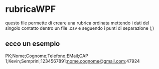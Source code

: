 # rubricaWPF
questo file permette di creare una  rubrica ordinata mettendo i dati del singolo contatto dentro un file .csv e seguendo i punti di separazione (;)
## ecco un esempio

PK;Nome;Cognome;Telefono;EMail;CAP <br>
1;Kevin;Semprini;1234567891;nome.cognome@gmail.com;47924

